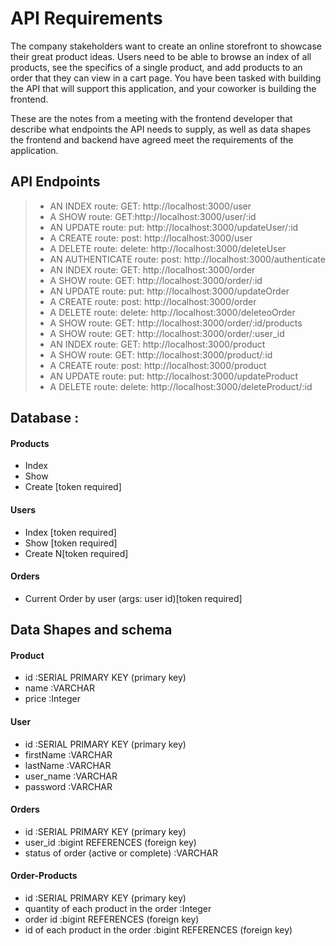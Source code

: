 # API Requirements
The company stakeholders want to create an online storefront to showcase their great product ideas. Users need to be able to browse an index of all products, see the specifics of a single product, and add products to an order that they can view in a cart page. You have been tasked with building the API that will support this application, and your coworker is building the frontend.

These are the notes from a meeting with the frontend developer that describe what endpoints the API needs to supply, as well as data shapes the frontend and backend have agreed meet the requirements of the application. 

## API Endpoints 
> - AN INDEX route: GET: http://localhost:3000/user
> - A SHOW route: GET:http://localhost:3000/user/:id
> - AN UPDATE route: put: http://localhost:3000/updateUser/:id
> - A CREATE route: post: http://localhost:3000/user
> - A DELETE route: delete: http://localhost:3000/deleteUser
> - AN AUTHENTICATE route: post: http://localhost:3000/authenticate
> - AN INDEX route: GET: http://localhost:3000/order
> - A SHOW route: GET: http://localhost:3000/order/:id
> - AN UPDATE route: put: http://localhost:3000/updateOrder
> - A CREATE route: post: http://localhost:3000/order
> - A DELETE route: delete: http://localhost:3000/deleteoOrder
> - A SHOW route: GET: http://localhost:3000/order/:id/products
> - A SHOW route: GET: http://localhost:3000/order/:user_id
> - AN INDEX route: GET: http://localhost:3000/product
> - A SHOW route: GET: http://localhost:3000/product/:id 
> - A CREATE route: post: http://localhost:3000/product
> - AN UPDATE route: put: http://localhost:3000/updateProduct
> - A DELETE route: delete: http://localhost:3000/deleteProduct/:id

## Database :
#### Products
- Index 
- Show
- Create [token required]

#### Users
- Index [token required]
- Show [token required]
- Create N[token required]

#### Orders
- Current Order by user (args: user id)[token required]

## Data Shapes and schema
#### Product
-  id :SERIAL PRIMARY KEY   (primary key)
- name :VARCHAR
- price :Integer

#### User
- id :SERIAL PRIMARY KEY   (primary key)
- firstName :VARCHAR
- lastName :VARCHAR
- user_name :VARCHAR
- password :VARCHAR

#### Orders
- id :SERIAL PRIMARY KEY   (primary key)
- user_id :bigint REFERENCES   (foreign key)
- status of order (active or complete) :VARCHAR
  
#### Order-Products
- id :SERIAL PRIMARY KEY   (primary key)
- quantity of each product in the order :Integer
- order id :bigint REFERENCES   (foreign key)
- id of each product in the order :bigint REFERENCES   (foreign key)

